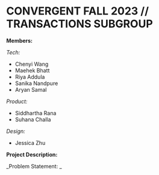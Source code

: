 
# CONVERGENT FALL 2023 // TRANSACTIONS SUBGROUP

****Members:****

_Tech:_

- Chenyi Wang
- Maehek Bhatt
- Riya Addula
- Sanika Nandpure
- Aryan Samal

_Product:_

- Siddhartha Rana
- Suhana Challa

_Design:_

- Jessica Zhu

**Project Description:**

_Problem Statement: _
